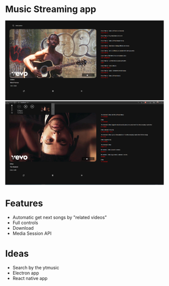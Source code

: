 # Music Streaming app

<img src="./public/v1.png">
<br>
<img src="./public/v2.png">

# Features

- Automatic get next songs by "related videos"
- Full controls
- Download
- Media Session API

# Ideas

- Search by the ytmusic
- Electron app
- React native app
